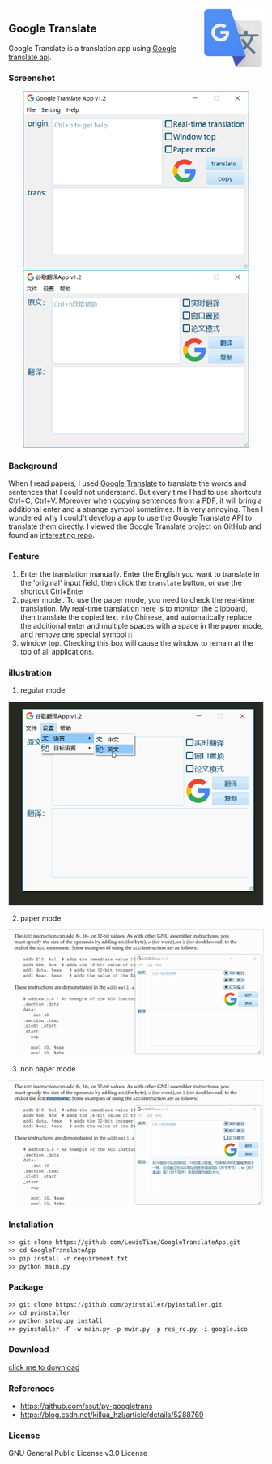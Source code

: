<img src="../images/google-trans.png" alt="logo" height="120" align="right" />

## Google Translate
Google Translate is a translation app using [Google translate api](https://github.com/ssut/py-googletrans).

### Screenshot
<div align="center">
    <img src="../images/Google-Translate.png" alt="Google Translate English" height="350" />
    <img src="../images/Google-Translate-zh_CN.png" alt="Google Translate English" height="350" />
</div>

### Background
When I read papers, I used [Google Translate](https://translate.google.cn) to translate the words and sentences that I could not understand. But every time I had to use shortcuts Ctrl+C, Ctrl+V. Moreover when copying sentences from a PDF, it will bring a additional enter and a strange symbol sometimes. It is very annoying. Then I wondered why I could't develop a app to use the Google Translate API to translate them directly. I viewed the Google Translate project on GitHub and found an [interesting repo](https://github.com/ssut/py-googletrans).

### Feature
1. Enter the translation manually. Enter the English you want to translate in the 'original' input field, then click the `translate` button, or use the shortcut Ctrl+Enter
2. paper model. To use the paper mode, you need to check the real-time translation. My real-time translation here is to monitor the clipboard, then translate the copied text into Chinese, and automatically replace the additional enter and multiple spaces with a space in the paper mode, and remove one special symbol ``
3. window top. Checking this box will cause the window to remain at the top of all applications.

### illustration
1. regular mode
<div align="center">
    <img src="../images/Google-Translate-1.gif" alt="regular mode">
</div>

2. paper mode
<div align="center">
    <img src="../images/Google-Translate-2.gif" alt="paper mode">
</div>

3. non paper mode
<div align="center">
    <img src="../images/Google-Translate-3.gif" alt="non paper mode">
</div>

### Installation
```
>> git clone https://github.com/LewisTian/GoogleTranslateApp.git
>> cd GoogleTranslateApp
>> pip install -r requirement.txt
>> python main.py
```

### Package
```
>> git clone https://github.com/pyinstaller/pyinstaller.git
>> cd pyinstaller
>> python setup.py install
>> pyinstaller -F -w main.py -p mwin.py -p res_rc.py -i google.ico
```

### Download
[click me to download](https://github.com/LewisTian/PyQt5-Tools/releases)

### References
- https://github.com/ssut/py-googletrans
-  https://blog.csdn.net/killua_hzl/article/details/5288769

### License
GNU General Public License v3.0 License
